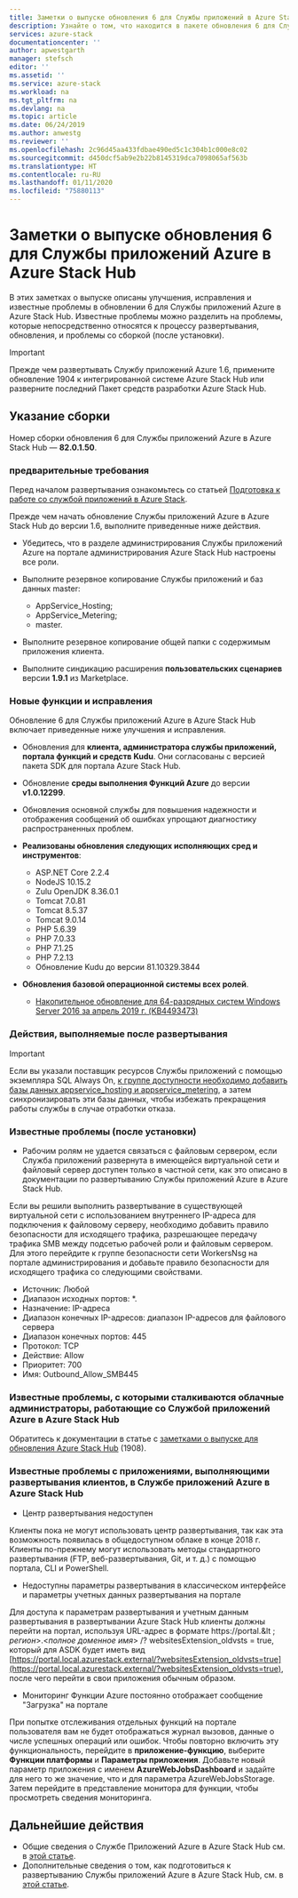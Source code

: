 ```yaml
---
title: Заметки о выпуске обновления 6 для Службы приложений в Azure Stack Hub | Документация Майкрософт
description: Узнайте о том, что находится в пакете обновления 6 для Службы приложений в Azure Stack Hub, какие есть известные проблемы и откуда скачать обновление.
services: azure-stack
documentationcenter: ''
author: apwestgarth
manager: stefsch
editor: ''
ms.assetid: ''
ms.service: azure-stack
ms.workload: na
ms.tgt_pltfrm: na
ms.devlang: na
ms.topic: article
ms.date: 06/24/2019
ms.author: anwestg
ms.reviewer: ''
ms.openlocfilehash: 2c96d45aa433fdbae490ed5c1c304b1c000e8c02
ms.sourcegitcommit: d450dcf5ab9e2b22b8145319dca7098065af563b
ms.translationtype: HT
ms.contentlocale: ru-RU
ms.lasthandoff: 01/11/2020
ms.locfileid: "75880113"
---
```

# <a name="app-service-on-azure-stack-hub-update-6-release-notes"></a>Заметки о выпуске обновления 6 для Службы приложений Azure в Azure Stack Hub

В этих заметках о выпуске описаны улучшения, исправления и известные проблемы в обновлении 6 для Службы приложений Azure в Azure Stack Hub. Известные проблемы можно разделить на проблемы, которые непосредственно относятся к процессу развертывания, обновления, и проблемы со сборкой (после установки).

> [!IMPORTANT]
> Прежде чем развертывать Службу приложений Azure 1.6, примените обновление 1904 к интегрированной системе Azure Stack Hub или разверните последний Пакет средств разработки Azure Stack Hub.


## <a name="build-reference"></a>Указание сборки

Номер сборки обновления 6 для Службы приложений Azure в Azure Stack Hub — **82.0.1.50**.

### <a name="prerequisites"></a>предварительные требования

Перед началом развертывания ознакомьтесь со статьей [Подготовка к работе со службой приложений в Azure Stack](azure-stack-app-service-before-you-get-started.md).

Прежде чем начать обновление Службы приложений Azure в Azure Stack Hub до версии 1.6, выполните приведенные ниже действия.

- Убедитесь, что в разделе администрирования Службы приложений Azure на портале администрирования Azure Stack Hub настроены все роли.

- Выполните резервное копирование Службы приложений и баз данных master:
  - AppService_Hosting;
  - AppService_Metering;
  - master.

- Выполните резервное копирование общей папки с содержимым приложения клиента.

- Выполните синдикацию расширения **пользовательских сценариев** версии **1.9.1** из Marketplace.

### <a name="new-features-and-fixes"></a>Новые функции и исправления

Обновление 6 для Службы приложений Azure в Azure Stack Hub включает приведенные ниже улучшения и исправления.

- Обновления для **клиента, администратора службы приложений, портала функций и средств Kudu**. Они согласованы с версией пакета SDK для портала Azure Stack Hub.

- Обновление **среды выполнения Функций Azure** до версии **v1.0.12299**.

- Обновления основной службы для повышения надежности и отображения сообщений об ошибках упрощают диагностику распространенных проблем.

- **Реализованы обновления следующих исполняющих сред и инструментов**:
  - ASP.NET Core 2.2.4
  - NodeJS 10.15.2
  - Zulu OpenJDK 8.36.0.1
  - Tomcat 7.0.81
  - Tomcat 8.5.37
  - Tomcat 9.0.14
  - PHP 5.6.39
  - PHP 7.0.33
  - PHP 7.1.25
  - PHP 7.2.13
  - Обновление Kudu до версии 81.10329.3844

- **Обновления базовой операционной системы всех ролей**.
  - [Накопительное обновление для 64-разрядных систем Windows Server 2016 за апрель 2019 г. (KB4493473)](https://support.microsoft.com/help/4493473/windows-10-update-kb4493473)

### <a name="post-deployment-steps"></a>Действия, выполняемые после развертывания

> [!IMPORTANT]
> Если вы указали поставщик ресурсов Службы приложений с помощью экземпляра SQL Always On, [к группе доступности необходимо добавить базы данных appservice_hosting и appservice_metering](https://docs.microsoft.com/sql/database-engine/availability-groups/windows/availability-group-add-a-database), а затем синхронизировать эти базы данных, чтобы избежать прекращения работы службы в случае отработки отказа.

### <a name="known-issues-post-installation"></a>Известные проблемы (после установки)

- Рабочим ролям не удается связаться с файловым сервером, если Служба приложений развернута в имеющейся виртуальной сети и файловый сервер доступен только в частной сети, как это описано в документации по развертыванию Службы приложений Azure в Azure Stack Hub.

Если вы решили выполнить развертывание в существующей виртуальной сети с использованием внутреннего IP-адреса для подключения к файловому серверу, необходимо добавить правило безопасности для исходящего трафика, разрешающее передачу трафика SMB между подсетью рабочей роли и файловым сервером. Для этого перейдите к группе безопасности сети WorkersNsg на портале администрирования и добавьте правило безопасности для исходящего трафика со следующими свойствами.
 * Источник: Любой
 * Диапазон исходных портов: *.
 * Назначение: IP-адреса
 * Диапазон конечных IP-адресов: диапазон IP-адресов для файлового сервера
 * Диапазон конечных портов: 445
 * Протокол: TCP
 * Действие: Allow
 * Приоритет: 700
 * Имя: Outbound_Allow_SMB445

### <a name="known-issues-for-cloud-admins-operating-azure-app-service-on-azure-stack-hub"></a>Известные проблемы, с которыми сталкиваются облачные администраторы, работающие со Службой приложений Azure в Azure Stack Hub

Обратитесь к документации в статье с [заметками о выпуске для обновления Azure Stack Hub](/azure-stack/operator/release-notes?view=azs-1908) (1908).

### <a name="known-issues-for-tenants-deploying-applications-on-azure-app-service-on-azure-stack-hub"></a>Известные проблемы с приложениями, выполняющими развертывания клиентов, в Службе приложений Azure в Azure Stack Hub

- Центр развертывания недоступен

Клиенты пока не могут использовать центр развертывания, так как эта возможность появилась в общедоступном облаке в конце 2018 г.  Клиенты по-прежнему могут использовать методы стандартного развертывания (FTP, веб-развертывания, Git, и т. д.) с помощью портала, CLI и PowerShell.

- Недоступны параметры развертывания в классическом интерфейсе и параметры учетных данных развертывания на портале

Для доступа к параметрам развертывания и учетным данным развертывания в развертывании Azure Stack Hub клиенты должны перейти на портал, используя URL-адрес в формате https://portal.&lt ; *регион*&gt;.&lt;*полное доменное имя*&gt; /? websitesExtension_oldvsts = true, который для ASDK будет иметь вид [https://portal.local.azurestack.external/?websitesExtension_oldvsts=true](https://portal.local.azurestack.external/?websitesExtension_oldvsts=true), после чего перейти в свои приложения обычным образом.

- Мониторинг Функции Azure постоянно отображает сообщение "Загрузка" на портале

При попытке отслеживания отдельных функций на портале пользователя вам не будет отображаться журнал вызовов, данные о числе успешных операций или ошибок.  Чтобы повторно включить эту функциональность, перейдите в **приложение-функцию**, выберите **Функции платформы** и **Параметры приложения**.  Добавьте новый параметр приложения с именем **AzureWebJobsDashboard** и задайте для него то же значение, что и для параметра AzureWebJobsStorage.  Затем перейдите в представление монитора для функции, чтобы просмотреть сведения мониторинга.

## <a name="next-steps"></a>Дальнейшие действия

- Общие сведения о Службе Приложений Azure в Azure Stack Hub см. в [этой статье](azure-stack-app-service-overview.md).
- Дополнительные сведения о том, как подготовиться к развертыванию Службы приложений Azure в Azure Stack Hub, см. в [этой статье](azure-stack-app-service-before-you-get-started.md).
